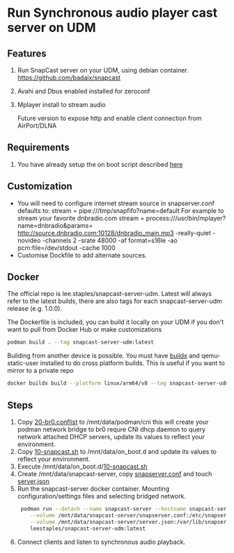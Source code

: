 # Run Synchronous audio player cast server on UDM

## Features

1. Run SnapCast server on your UDM, using debian container.  https://github.com/badaix/snapcast
2. Avahi and Dbus enabled installed for zeroconf
3. Mplayer install to stream audio

   Future version to expose http and enable client connection from AirPort/DLNA

## Requirements

1. You have already setup the on boot script described [here](https://github.com/boostchicken/udm-utilities/tree/master/on-boot-script)

## Customization

* You will need to configure internet stream source in snapserver.conf defaults to:
   stream = pipe:///tmp/snapfifo?name=default
  For example to stream your favorite dnbradio.com
   stream = process:///usr/bin/mplayer?name=dnbradio&params= http://source.dnbradio.com:10128/dnbradio_main.mp3  -really-quiet -novideo -channels 2 -srate 48000 -af format=s16le -ao pcm:file=/dev/stdout -cache 1000
* Customise Dockfile to add alternate sources.

## Docker

The official repo is lee.staples/snapcast-server-udm.  Latest will always refer to the latest builds, there are also tags for each snapcast-server-udm release (e.g. 1.0.0).

The Dockerfile is included, you can build it locally on your UDM if you don't want to pull from Docker Hub or make customizations

```sh
podman build . --tag snapcast-server-udm:latest
```

Building from another device is possible.  You must have [buildx](https://github.com/docker/buildx/) and qemu-static-user installed to do cross platform builds. This is useful if you want to mirror to a private repo

```sh
docker buildx build --platform linux/arm64/v8 --tag snapcast-server-udm:latest .
```

## Steps

1. Copy [20-br0.conflist](./20-br0.conflist) to /mnt/data/podman/cni this will create your podman network bridge to br0 requre CNI dhcp daemon to query network attached DHCP servers, update its values to reflect your environment.
2. Copy [10-snapcast.sh](./10-snapcast.sh) to /mnt/data/on_boot.d and update its values to reflect your environment.
3. Execute /mnt/data/on_boot.d/[10-snapcast.sh](./10-snapcast.sh)
4. Create /mnt/data/snapcast-server, copy [snapserver.conf](./snapserver.conf) and touch [server.json](./server.json)
5. Run the snapcast-server docker container.  Mounting configuration/settings files and selecting bridged network.
    ```sh
     podman run --detach --name snapcast-server --hostname snapcast-server --net br0 \
        --volume /mnt/data/snapcast-server/snapserver.conf:/etc/snapserver.conf \
        --volume /mnt/data/snapcast-server/server.json:/var/lib/snapserver/server.json \
        leestaples/snapcast-server-udm:latest
    ```
6. Connect clients and listen to synchronous audio playback.
